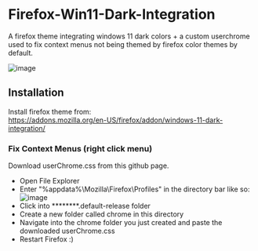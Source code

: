 # Firefox-Win11-Dark-Integration
A firefox theme integrating windows 11 dark colors + a custom userchrome used to fix context menus not being themed by firefox color themes by default.

![image](https://github.com/0ddfactory/Firefox-Win11-Dark-Integration/assets/25939455/9cc772f2-7c9b-44a9-93ea-3ee5e5dc5232)

## Installation

Install firefox theme from:   
https://addons.mozilla.org/en-US/firefox/addon/windows-11-dark-integration/

### Fix Context Menus (right click menu)

Download userChrome.css from this github page.  
* Open File Explorer  
* Enter "%appdata%\Mozilla\Firefox\Profiles" in the directory bar like so:  
![image](https://github.com/0ddfactory/Firefox-Win11-Dark-Integration/assets/25939455/fd5a2438-3986-4981-a909-26be3420730f)
* Click into ********.default-release folder  
* Create a new folder called chrome in this directory  
* Navigate into the chrome folder you just created and paste the downloaded userChrome.css  
* Restart Firefox :) 


